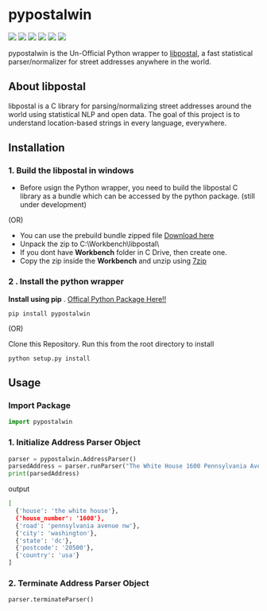 # pypostalwin 


[<img src="https://img.shields.io/pypi/v/pypostalwin">](https://pypi.org/project/pypostalwin/)
[<img src="https://img.shields.io/static/v1?label=license&message=MIT&color=green">](https://opensource.org/licenses/MIT)
<img src="https://img.shields.io/pypi/wheel/pypostalwin">
<img src = "https://img.shields.io/pypi/pyversions/pypostalwin">
<img src = "https://img.shields.io/github/commit-activity/w/selva221724/pypostalwin">
<img src = "https://img.shields.io/github/languages/code-size/selva221724/pypostalwin">

pypostalwin is the Un-Official Python wrapper to [libpostal](https://github.com/openvenues/libpostal), a fast statistical parser/normalizer for street addresses anywhere in the world.


## About libpostal
libpostal is a C library for parsing/normalizing street addresses around the world using statistical NLP and open data. The goal of this project is to understand location-based strings in every language, everywhere.

## Installation

### 1. Build the libpostal in windows
- Before usign the Python wrapper, you need to build the libpostal C library as a bundle which can be accessed by the python package. (still under development) 

(OR)

- You can use the prebuild bundle zipped file [Download here](https://drive.google.com/file/d/1fZUlyLFCGYD7l_PDM0NzD8pAo-ICrVVd/view?usp=sharing)  
- Unpack the zip to C:\Workbench\libpostal\
- If you dont have **Workbench** folder in C Drive, then create one. 
- Copy the zip inside the **Workbench** and unzip using [7zip](https://www.7-zip.org/download.html) 

### 2 . Install the python wrapper 
**Install using pip** . [Offical Python Package Here!!](https://pypi.org/project/pypostalwin/)
```shell
pip install pypostalwin
```

(OR)

Clone this Repository. Run this from the root directory to install

```shell
python setup.py install
```

## Usage

### Import Package
```python
import pypostalwin
```

### 1. Initialize Address Parser Object
```python
parser = pypostalwin.AddressParser()
parsedAddress = parser.runParser("The White House 1600 Pennsylvania Avenue NW, Washington, DC 20500, USA")
print(parsedAddress)
```
output
```sh
[
  {'house': 'the white house'}, 
  {'house_number': '1600'},
  {'road': 'pennsylvania avenue nw'}, 
  {'city': 'washington'}, 
  {'state': 'dc'}, 
  {'postcode': '20500'}, 
  {'country': 'usa'}
]

```

### 2. Terminate Address Parser Object
```python
parser.terminateParser()
```


